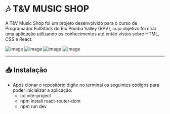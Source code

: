 # 🎶 T&V MUSIC SHOP
A T&V Music Shop foi um projeto desenvolvido para o curso de Programador FullStack do Rio Pomba Valley (RPV), cujo objetivo foi criar uma aplicação utilizando os conhecimentos até então vistos sobre HTML, CSS e React.

![image](https://github.com/tarsibfritz/TVMusicShop/assets/157611569/4c55c141-7209-41c3-b4b7-4182c45162da)
![image](https://github.com/tarsibfritz/TVMusicShop/assets/157611569/b1fc5e3a-cc9c-4f1e-ba16-b7d1e8e8c683)
![image](https://github.com/tarsibfritz/TVMusicShop/assets/157611569/b7fc3005-7c16-4023-894f-62b8a98ca6de)
![image](https://github.com/tarsibfritz/TVMusicShop/assets/157611569/727d6b10-19b0-44b6-8117-8e2b96518f85)

-------------
## 📥 Instalação
- Após clonar o repositório digite no terminal os seguintes códigos para poder inicializar a aplicação:
   - cd vite-project
   - npm install react-router-dom
   - npm run dev
